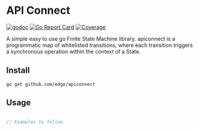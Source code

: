# API Connect
[![godoc](http://img.shields.io/badge/godoc-reference-blue.svg?style=flat)](https://godoc.org/github.com/edge/apiconnect)
[![Go Report Card](https://goreportcard.com/badge/edge/apiconnect)](https://goreportcard.com/report/edge/apiconnect)
[![Coverage](https://gocover.io/_badge/github.com/edge/apiconnect)](https://gocover.io/github.com/edge/apiconnect)

A simple easy to use go Finite State Machine library. apiconnect is a programmatic map of whitelisted transitions, where each transition triggers a synchronous operation within the context of a State.

## Install

```
go get github.com/edge/apiconnect
```

## Usage

```go

// Examples to follow

```
